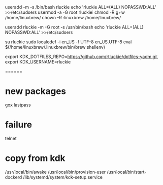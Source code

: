 useradd -m -s /bin/bash rluckie
echo 'rluckie ALL=(ALL) NOPASSWD:ALL' >>/etc/sudoers
usermod -a -G root rluckiei
chmod -R g+w /home/linuxbrew/
chown -R :linuxbrew /home/linuxbrew/


useradd rluckie -m -G root -s /usr/bin/bash
echo 'rluckie ALL=(ALL) NOPASSWD:ALL' >>/etc/sudoers

su rluckie
sudo localedef -i en_US -f UTF-8 en_US.UTF-8 
eval $(/home/linuxbrew/.linuxbrew/bin/brew shellenv)

export KDK_DOTFILES_REPO=https://github.com/rtluckie/dotfiles-yadm.git
export KDK_USERNAME=rluckie


====== 
# new packages

gox
lastpass

# failure

telnet


# copy from kdk

/usr/local/bin/awake
/usr/local/bin/provision-user
/usr/local/bin/start-dockerd
/lib/systemd/system/kdk-setup.service
